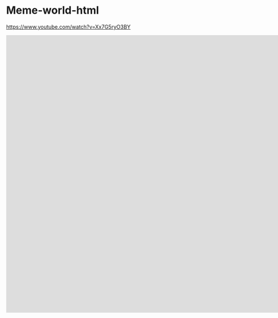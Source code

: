 # Meme-world-html


https://www.youtube.com/watch?v=Xx7G5ryO3BY
<iframe width="1903" height="747" src="https://www.youtube.com/embed/Xx7G5ryO3BY" frameborder="0" allow="accelerometer; autoplay; clipboard-write; encrypted-media; gyroscope; picture-in-picture" allowfullscreen></iframe>
